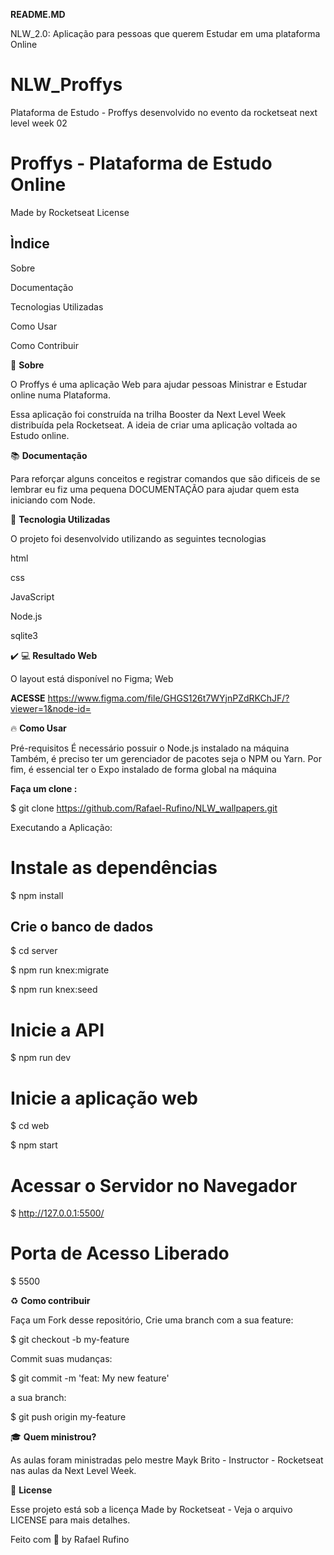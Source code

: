 **README.MD**



NLW_2.0: Aplicação para pessoas que querem Estudar em uma plataforma Online


# NLW_Proffys
Plataforma de Estudo - Proffys desenvolvido no evento da rocketseat next level week 02


# Proffys - Plataforma de Estudo Online

Made by Rocketseat License




## Ìndice  

Sobre

Documentação

Tecnologias Utilizadas

Como Usar

Como Contribuir

🔖 **Sobre**
	

O Proffys é uma aplicação Web para ajudar pessoas Ministrar e Estudar online numa Plataforma.

Essa aplicação foi construída na trilha Booster da Next Level Week distribuída pela Rocketseat. A ideia de criar uma aplicação voltada ao Estudo online.

  
📚  **Documentação**

Para reforçar alguns conceitos e registrar comandos que são dificeis de se lembrar eu fiz uma pequena DOCUMENTAÇÃO para ajudar quem esta iniciando com  Node.


🚀  **Tecnologia Utilizadas**

O projeto foi desenvolvido utilizando as seguintes tecnologias

html

css

JavaScript

Node.js

sqlite3

✔️ 💻  **Resultado Web**

O layout está disponível no Figma;
Web 

**ACESSE**
https://www.figma.com/file/GHGS126t7WYjnPZdRKChJF/?viewer=1&node-id=

🔥  **Como Usar**

Pré-requisitos
É necessário possuir o Node.js instalado na máquina
Também, é preciso ter um gerenciador de pacotes seja o NPM ou Yarn.
Por fim, é essencial ter o Expo instalado de forma global na máquina

**Faça um clone :**

  $ git clone https://github.com/Rafael-Rufino/NLW_wallpapers.git
  
Executando a Aplicação:

  # Instale as dependências
  $ npm install

  ## Crie o banco de dados
  $ cd server
  
  $ npm run knex:migrate
  
  $ npm run knex:seed

  # Inicie a API
  $ npm run dev

  # Inicie a aplicação web
  $ cd web
  
  $ npm start
  
  # Acessar o Servidor no Navegador
  $ http://127.0.0.1:5500/
 
  # Porta de Acesso Liberado
  $ 5500




♻️  **Como contribuir**

Faça um Fork desse repositório,
Crie uma branch com a sua feature:

$ git checkout -b my-feature

 Commit suas mudanças:
 
 $ git commit -m 'feat: My new feature'

  a sua branch: 
  
  $ git push origin my-feature

🎓 **Quem ministrou?**

As aulas foram ministradas pelo mestre Mayk Brito - Instructor - Rocketseat nas aulas da Next Level Week.

📝 **License**

Esse projeto está sob a licença Made by Rocketseat - Veja o arquivo LICENSE para mais detalhes.

Feito com 💜 by Rafael Rufino



